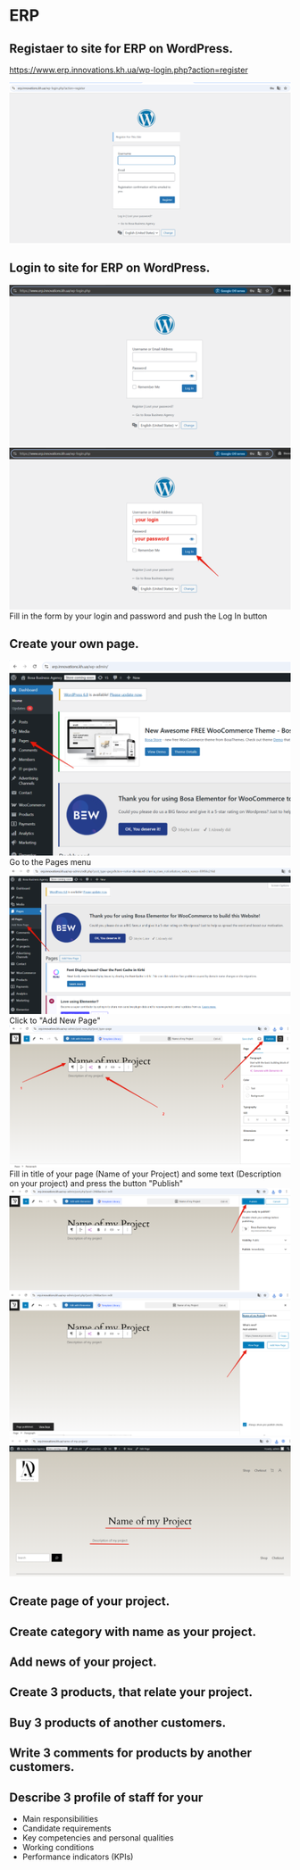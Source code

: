 # ERP
## Registaer to site for ERP on WordPress.
<a href = "https://www.erp.innovations.kh.ua/wp-login.php?action=register" targer = _blank>https://www.erp.innovations.kh.ua/wp-login.php?action=register</a>

<img src = "img/erp01.png">

## Login to site for ERP on WordPress.

<img src = "img/erp02.png">

<img src = "img/erp02a.png">
Fill in the form by your login and password and push the Log In button 

## Create your own page.

<img src = "img/erp03.png">
Go to the Pages menu

<img src = "img/erp04.png">
Click to "Add New Page" 


<img src = "img/erp05.png">
Fill in title of your page (Name of your Project) and some text (Description on your project) and press the button "Publish"

<img src = "img/erp06.png">
<img src = "img/erp07.png">
<img src = "img/erp08.png">



## Create page of your project.


## Create category with name as your project.

## Add news of your project.


## Create 3 products, that relate your project.


## Buy 3 products of another customers.


## Write 3 comments for products by another customers.


## Describe 3 profile of staff for your 
- Main responsibilities
- Candidate requirements
- Key competencies and personal qualities
- Working conditions
- Performance indicators (KPIs)

